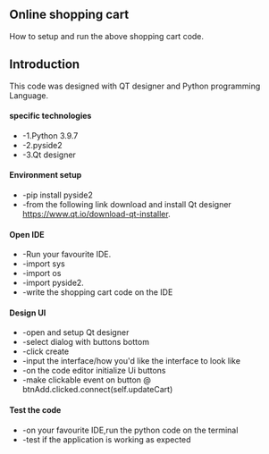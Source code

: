 ## Online shopping cart
How to setup and run the above shopping cart code.

## Introduction
This code was designed with QT designer and Python programming Language.

#### specific technologies
+ -1.Python 3.9.7
+ -2.pyside2
+ -3.Qt designer

#### Environment setup
+ -pip install pyside2
+ -from the following link download and install Qt designer https://www.qt.io/download-qt-installer.

#### Open IDE
+ -Run your favourite IDE.
+ -import sys
+ -import os
+ -import pyside2.
+ -write the shopping cart code on the IDE

#### Design UI
+ -open and setup Qt designer 
+ -select dialog with buttons bottom
+ -click create
+ -input the interface/how you'd like the interface to look like
+ -on the code editor initialize Ui buttons
+ -make clickable event on button
       @ btnAdd.clicked.connect(self.updateCart)

#### Test the code
+ -on your favourite IDE,run the python code on the terminal
+ -test if the application is working as expected







